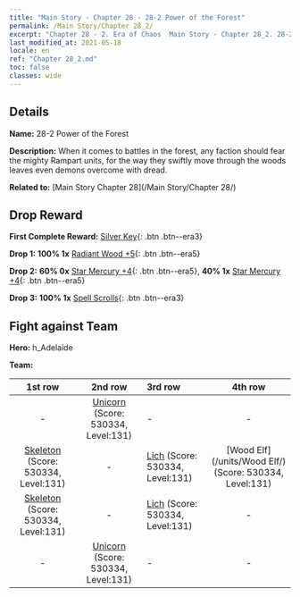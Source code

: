 ```yaml
---
title: "Main Story - Chapter 28 - 28-2 Power of the Forest"
permalink: /Main Story/Chapter 28_2/
excerpt: "Chapter 28 - 2. Era of Chaos  Main Story - Chapter 28_2. 28-2 Power of the Forest"
last_modified_at: 2021-05-18
locale: en
ref: "Chapter 28_2.md"
toc: false
classes: wide
---
```


## Details

 **Name:** 28-2 Power of the Forest

 **Description:** When it comes to battles in the forest, any faction should fear the mighty Rampart units, for the way they swiftly move through the woods leaves even demons overcome with dread.

 **Related to:** [Main Story Chapter 28](/Main Story/Chapter 28/)

## Drop Reward

 **First Complete Reward:** [Silver Key](/Items/con_693/){: .btn .btn--era3}

 **Drop 1:** **100% 1x** [Radiant Wood +5](/Items/mat_97/){: .btn .btn--era5}

 **Drop 2:** **60% 0x** [Star Mercury +4](/Items/mat_91/){: .btn .btn--era5}, **40% 1x** [Star Mercury +4](/Items/mat_91/){: .btn .btn--era5}

 **Drop 3:** **100% 1x** [Spell Scrolls](/Items/con_694/){: .btn .btn--era3}


## Fight against Team
 **Hero:** h_Adelaide

 **Team:**


  | 1st row | 2nd row | 3rd row | 4th row |
  |:----:|:----:|:----|:----:|
  | - | [Unicorn](/units/Unicorn/) (Score: 530334, Level:131)  | - | - |
  | [Skeleton](/units/Skeleton/) (Score: 530334, Level:131)  | - | [Lich](/units/Lich/) (Score: 530334, Level:131)  | [Wood Elf](/units/Wood Elf/) (Score: 530334, Level:131)  |
  | [Skeleton](/units/Skeleton/) (Score: 530334, Level:131)  | - | [Lich](/units/Lich/) (Score: 530334, Level:131)  | - |
  | - | [Unicorn](/units/Unicorn/) (Score: 530334, Level:131)  | - | - |


